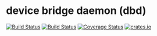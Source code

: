 # device bridge daemon (dbd)

[![Build Status](https://github.com/mihaipop11/dbd/actions/workflows/build.yml/badge.svg?branch=main)](https://github.com/mihaipop11/dbd/actions/workflows/build.yml)
[![Build Status](https://github.com/mihaipop11/dbd/actions/workflows/test.yml/badge.svg?branch=main)](https://github.com/mihaipop11/dbd/actions/workflows/test.yml)
[![Coverage Status](https://coveralls.io/repos/github/mihaipop11/dbd/badge.svg?branch=main)](https://coveralls.io/github/mihaipop11/dbd?branch=main)
[![crates.io](https://img.shields.io/crates/v/dbd.svg)](https://crates.io/crates/dbd)